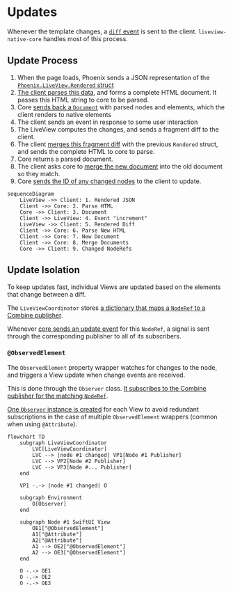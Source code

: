 # Updates
Whenever the template changes, a [`diff` event](https://github.com/liveview-native/liveview-client-swiftui/blob/9895c3b16d84a2683dcb1f127994be6c1bdf4919/Sources/LiveViewNative/Coordinators/LiveViewCoordinator.swift#L250-L257) is sent to the client. `liveview-native-core` handles most of this process.

## Update Process
1. When the page loads, Phoenix sends a JSON representation of the [`Phoenix.LiveView.Rendered` struct](https://hexdocs.pm/phoenix_live_view/Phoenix.LiveView.Engine.html#module-phoenix-liveview-rendered)
2. [The client parses this data](https://github.com/liveview-native/liveview-client-swiftui/blob/0e0fc6bbe5e95ef308e51551af0889acb09b87b3/Sources/LiveViewNative/Coordinators/LiveViewCoordinator.swift#L380), and forms a complete HTML document. It passes this HTML string to core to be parsed.
3. Core [sends back a `Document`](https://github.com/liveview-native/liveview-client-swiftui/blob/0e0fc6bbe5e95ef308e51551af0889acb09b87b3/Sources/LiveViewNative/Coordinators/LiveViewCoordinator.swift#L381) with parsed nodes and elements, which the client renders to native elements
4. The client sends an event in response to some user interaction
5. The LiveView computes the changes, and sends a fragment diff to the client.
6. The client [merges this fragment diff](https://github.com/liveview-native/liveview-client-swiftui/blob/0e0fc6bbe5e95ef308e51551af0889acb09b87b3/Sources/LiveViewNative/Coordinators/LiveViewCoordinator.swift#L192) with the previous `Rendered` struct, and sends the complete HTML to core to parse.
7. Core returns a parsed document.
8. The client asks core to [merge the new document](https://github.com/liveview-native/liveview-client-swiftui/blob/0e0fc6bbe5e95ef308e51551af0889acb09b87b3/Sources/LiveViewNative/Coordinators/LiveViewCoordinator.swift#L193) into the old document so they match.
9. Core [sends the ID of any changed nodes](https://github.com/liveview-native/liveview-client-swiftui/blob/9895c3b16d84a2683dcb1f127994be6c1bdf4919/Sources/LiveViewNative/Coordinators/LiveViewCoordinator.swift#L390-L406) to the client to update.

```mermaid
sequenceDiagram
    LiveView ->> Client: 1. Rendered JSON
    Client ->> Core: 2. Parse HTML
    Core ->> Client: 3. Document
    Client ->> LiveView: 4. Event "increment"
    LiveView ->> Client: 5. Rendered Diff
    Client ->> Core: 6. Parse New HTML
    Client ->> Core: 7. New Document
    Client ->> Core: 8. Merge Documents
    Core ->> Client: 9. Changed NodeRefs
```

## Update Isolation
To keep updates fast, individual Views are updated based on the elements that change between a diff.

The `LiveViewCoordinator` stores [a dictionary that maps a `NodeRef` to a Combine publisher](https://github.com/liveview-native/liveview-client-swiftui/blob/9895c3b16d84a2683dcb1f127994be6c1bdf4919/Sources/LiveViewNative/Coordinators/LiveViewCoordinator.swift#L41).

Whenever [core sends an update event](https://github.com/liveview-native/liveview-client-swiftui/blob/9895c3b16d84a2683dcb1f127994be6c1bdf4919/Sources/LiveViewNative/Coordinators/LiveViewCoordinator.swift#L390-L406) for this `NodeRef`, a signal is sent through the corresponding publisher to all of its subscribers.

### `@ObservedElement`
The `ObservedElement` property wrapper watches for changes to the node, and triggers a View update when change events are received.

This is done through the `Observer` class. [It subscribes to the Combine publisher for the matching `NodeRef`](https://github.com/liveview-native/liveview-client-swiftui/blob/9895c3b16d84a2683dcb1f127994be6c1bdf4919/Sources/LiveViewNative/Property%20Wrappers/ObservedElement.swift#L120-L123).

[One `Observer` instance is created](https://github.com/liveview-native/liveview-client-swiftui/blob/9895c3b16d84a2683dcb1f127994be6c1bdf4919/Sources/LiveViewNative/ViewTree.swift#L52) for each View to avoid redundant subscriptions in the case of multiple `ObservedElement` wrappers (common when using `@Attribute`).

```mermaid
flowchart TD
    subgraph LiveViewCoordinator
        LVC[LiveViewCoordinator]
        LVC --> |node #1 changed| VP1[Node #1 Publisher]
        LVC --> VP2[Node #2 Publisher]
        LVC --> VP3[Node #... Publisher]
    end

    VP1 -.-> |node #1 changed| O

    subgraph Environment
        O[Observer]
    end

    subgraph Node #1 SwiftUI View
        OE1["@ObservedElement"]
        A1["@Attribute"]
        A2["@Attribute"]
        A1 --> OE2["@ObservedElement"]
        A2 --> OE3["@ObservedElement"]
    end

    O -.-> OE1
    O -.-> OE2
    O -.-> OE3
```